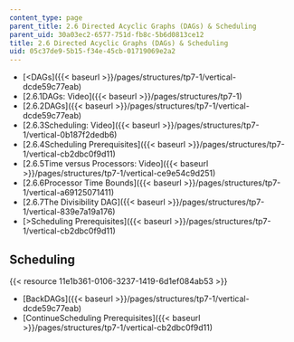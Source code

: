 ```yaml
---
content_type: page
parent_title: 2.6 Directed Acyclic Graphs (DAGs) & Scheduling
parent_uid: 30a03ec2-6577-751d-fb8c-5b6d0813ce12
title: 2.6 Directed Acyclic Graphs (DAGs) & Scheduling
uid: 05c37de9-5b15-f34e-45cb-01719069e2a2
---
```


*   [\<DAGs]({{< baseurl >}}/pages/structures/tp7-1/vertical-dcde59c77eab)
*   [2.6.1DAGs: Video]({{< baseurl >}}/pages/structures/tp7-1)
*   [2.6.2DAGs]({{< baseurl >}}/pages/structures/tp7-1/vertical-dcde59c77eab)
*   [2.6.3Scheduling: Video]({{< baseurl >}}/pages/structures/tp7-1/vertical-0b187f2dedb6)
*   [2.6.4Scheduling Prerequisites]({{< baseurl >}}/pages/structures/tp7-1/vertical-cb2dbc0f9d11)
*   [2.6.5Time versus Processors: Video]({{< baseurl >}}/pages/structures/tp7-1/vertical-ce9e54c9d251)
*   [2.6.6Processor Time Bounds]({{< baseurl >}}/pages/structures/tp7-1/vertical-a69125071411)
*   [2.6.7The Divisibility DAG]({{< baseurl >}}/pages/structures/tp7-1/vertical-839e7a19a176)
*   [\>Scheduling Prerequisites]({{< baseurl >}}/pages/structures/tp7-1/vertical-cb2dbc0f9d11)

Scheduling
----------

{{< resource 11e1b361-0106-3237-1419-6d1ef084ab53 >}}

*   [BackDAGs]({{< baseurl >}}/pages/structures/tp7-1/vertical-dcde59c77eab)
*   [ContinueScheduling Prerequisites]({{< baseurl >}}/pages/structures/tp7-1/vertical-cb2dbc0f9d11)